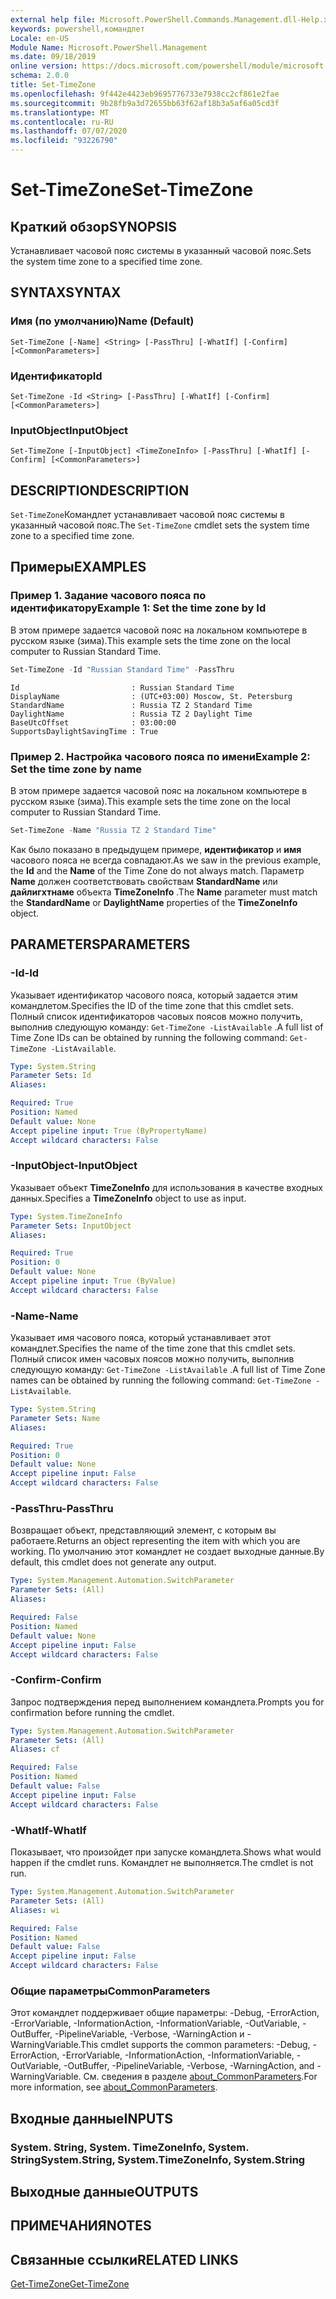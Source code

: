 ```yaml
---
external help file: Microsoft.PowerShell.Commands.Management.dll-Help.xml
keywords: powershell,командлет
Locale: en-US
Module Name: Microsoft.PowerShell.Management
ms.date: 09/18/2019
online version: https://docs.microsoft.com/powershell/module/microsoft.powershell.management/set-timezone?view=powershell-6&WT.mc_id=ps-gethelp
schema: 2.0.0
title: Set-TimeZone
ms.openlocfilehash: 9f442e4423eb9695776733e7938cc2cf861e2fae
ms.sourcegitcommit: 9b28fb9a3d72655bb63f62af18b3a5af6a05cd3f
ms.translationtype: MT
ms.contentlocale: ru-RU
ms.lasthandoff: 07/07/2020
ms.locfileid: "93226790"
---
```

# <span data-ttu-id="5efc0-103">Set-TimeZone</span><span class="sxs-lookup"><span data-stu-id="5efc0-103">Set-TimeZone</span></span>

## <span data-ttu-id="5efc0-104">Краткий обзор</span><span class="sxs-lookup"><span data-stu-id="5efc0-104">SYNOPSIS</span></span>
<span data-ttu-id="5efc0-105">Устанавливает часовой пояс системы в указанный часовой пояс.</span><span class="sxs-lookup"><span data-stu-id="5efc0-105">Sets the system time zone to a specified time zone.</span></span>

## <span data-ttu-id="5efc0-106">SYNTAX</span><span class="sxs-lookup"><span data-stu-id="5efc0-106">SYNTAX</span></span>

### <span data-ttu-id="5efc0-107">Имя (по умолчанию)</span><span class="sxs-lookup"><span data-stu-id="5efc0-107">Name (Default)</span></span>

```
Set-TimeZone [-Name] <String> [-PassThru] [-WhatIf] [-Confirm] [<CommonParameters>]
```

### <span data-ttu-id="5efc0-108">Идентификатор</span><span class="sxs-lookup"><span data-stu-id="5efc0-108">Id</span></span>

```
Set-TimeZone -Id <String> [-PassThru] [-WhatIf] [-Confirm] [<CommonParameters>]
```

### <span data-ttu-id="5efc0-109">InputObject</span><span class="sxs-lookup"><span data-stu-id="5efc0-109">InputObject</span></span>

```
Set-TimeZone [-InputObject] <TimeZoneInfo> [-PassThru] [-WhatIf] [-Confirm] [<CommonParameters>]
```

## <span data-ttu-id="5efc0-110">DESCRIPTION</span><span class="sxs-lookup"><span data-stu-id="5efc0-110">DESCRIPTION</span></span>

<span data-ttu-id="5efc0-111">`Set-TimeZone`Командлет устанавливает часовой пояс системы в указанный часовой пояс.</span><span class="sxs-lookup"><span data-stu-id="5efc0-111">The `Set-TimeZone` cmdlet sets the system time zone to a specified time zone.</span></span>

## <span data-ttu-id="5efc0-112">Примеры</span><span class="sxs-lookup"><span data-stu-id="5efc0-112">EXAMPLES</span></span>

### <span data-ttu-id="5efc0-113">Пример 1. Задание часового пояса по идентификатору</span><span class="sxs-lookup"><span data-stu-id="5efc0-113">Example 1: Set the time zone by Id</span></span>

<span data-ttu-id="5efc0-114">В этом примере задается часовой пояс на локальном компьютере в русском языке (зима).</span><span class="sxs-lookup"><span data-stu-id="5efc0-114">This example sets the time zone on the local computer to Russian Standard Time.</span></span>

```powershell
Set-TimeZone -Id "Russian Standard Time" -PassThru
```

```Output
Id                         : Russian Standard Time
DisplayName                : (UTC+03:00) Moscow, St. Petersburg
StandardName               : Russia TZ 2 Standard Time
DaylightName               : Russia TZ 2 Daylight Time
BaseUtcOffset              : 03:00:00
SupportsDaylightSavingTime : True
```

### <span data-ttu-id="5efc0-115">Пример 2. Настройка часового пояса по имени</span><span class="sxs-lookup"><span data-stu-id="5efc0-115">Example 2: Set the time zone by name</span></span>

<span data-ttu-id="5efc0-116">В этом примере задается часовой пояс на локальном компьютере в русском языке (зима).</span><span class="sxs-lookup"><span data-stu-id="5efc0-116">This example sets the time zone on the local computer to Russian Standard Time.</span></span>

```powershell
Set-TimeZone -Name "Russia TZ 2 Standard Time"
```

<span data-ttu-id="5efc0-117">Как было показано в предыдущем примере, **идентификатор** и **имя** часового пояса не всегда совпадают.</span><span class="sxs-lookup"><span data-stu-id="5efc0-117">As we saw in the previous example, the **Id** and the **Name** of the Time Zone do not always match.</span></span>
<span data-ttu-id="5efc0-118">Параметр **Name** должен соответствовать свойствам **StandardName** или **дайлигхтнаме** объекта **TimeZoneInfo** .</span><span class="sxs-lookup"><span data-stu-id="5efc0-118">The **Name** parameter must match the **StandardName** or **DaylightName** properties of the **TimeZoneInfo** object.</span></span>

## <span data-ttu-id="5efc0-119">PARAMETERS</span><span class="sxs-lookup"><span data-stu-id="5efc0-119">PARAMETERS</span></span>

### <span data-ttu-id="5efc0-120">-Id</span><span class="sxs-lookup"><span data-stu-id="5efc0-120">-Id</span></span>

<span data-ttu-id="5efc0-121">Указывает идентификатор часового пояса, который задается этим командлетом.</span><span class="sxs-lookup"><span data-stu-id="5efc0-121">Specifies the ID of the time zone that this cmdlet sets.</span></span> <span data-ttu-id="5efc0-122">Полный список идентификаторов часовых поясов можно получить, выполнив следующую команду: `Get-TimeZone -ListAvailable` .</span><span class="sxs-lookup"><span data-stu-id="5efc0-122">A full list of Time Zone IDs can be obtained by running the following command: `Get-TimeZone -ListAvailable`.</span></span>

```yaml
Type: System.String
Parameter Sets: Id
Aliases:

Required: True
Position: Named
Default value: None
Accept pipeline input: True (ByPropertyName)
Accept wildcard characters: False
```

### <span data-ttu-id="5efc0-123">-InputObject</span><span class="sxs-lookup"><span data-stu-id="5efc0-123">-InputObject</span></span>

<span data-ttu-id="5efc0-124">Указывает объект **TimeZoneInfo** для использования в качестве входных данных.</span><span class="sxs-lookup"><span data-stu-id="5efc0-124">Specifies a **TimeZoneInfo** object to use as input.</span></span>

```yaml
Type: System.TimeZoneInfo
Parameter Sets: InputObject
Aliases:

Required: True
Position: 0
Default value: None
Accept pipeline input: True (ByValue)
Accept wildcard characters: False
```

### <span data-ttu-id="5efc0-125">-Name</span><span class="sxs-lookup"><span data-stu-id="5efc0-125">-Name</span></span>

<span data-ttu-id="5efc0-126">Указывает имя часового пояса, который устанавливает этот командлет.</span><span class="sxs-lookup"><span data-stu-id="5efc0-126">Specifies the name of the time zone that this cmdlet sets.</span></span> <span data-ttu-id="5efc0-127">Полный список имен часовых поясов можно получить, выполнив следующую команду: `Get-TimeZone -ListAvailable` .</span><span class="sxs-lookup"><span data-stu-id="5efc0-127">A full list of Time Zone names can be obtained by running the following command: `Get-TimeZone -ListAvailable`.</span></span>

```yaml
Type: System.String
Parameter Sets: Name
Aliases:

Required: True
Position: 0
Default value: None
Accept pipeline input: False
Accept wildcard characters: False
```

### <span data-ttu-id="5efc0-128">-PassThru</span><span class="sxs-lookup"><span data-stu-id="5efc0-128">-PassThru</span></span>

<span data-ttu-id="5efc0-129">Возвращает объект, представляющий элемент, с которым вы работаете.</span><span class="sxs-lookup"><span data-stu-id="5efc0-129">Returns an object representing the item with which you are working.</span></span> <span data-ttu-id="5efc0-130">По умолчанию этот командлет не создает выходные данные.</span><span class="sxs-lookup"><span data-stu-id="5efc0-130">By default, this cmdlet does not generate any output.</span></span>

```yaml
Type: System.Management.Automation.SwitchParameter
Parameter Sets: (All)
Aliases:

Required: False
Position: Named
Default value: None
Accept pipeline input: False
Accept wildcard characters: False
```

### <span data-ttu-id="5efc0-131">-Confirm</span><span class="sxs-lookup"><span data-stu-id="5efc0-131">-Confirm</span></span>

<span data-ttu-id="5efc0-132">Запрос подтверждения перед выполнением командлета.</span><span class="sxs-lookup"><span data-stu-id="5efc0-132">Prompts you for confirmation before running the cmdlet.</span></span>

```yaml
Type: System.Management.Automation.SwitchParameter
Parameter Sets: (All)
Aliases: cf

Required: False
Position: Named
Default value: False
Accept pipeline input: False
Accept wildcard characters: False
```

### <span data-ttu-id="5efc0-133">-WhatIf</span><span class="sxs-lookup"><span data-stu-id="5efc0-133">-WhatIf</span></span>

<span data-ttu-id="5efc0-134">Показывает, что произойдет при запуске командлета.</span><span class="sxs-lookup"><span data-stu-id="5efc0-134">Shows what would happen if the cmdlet runs.</span></span> <span data-ttu-id="5efc0-135">Командлет не выполняется.</span><span class="sxs-lookup"><span data-stu-id="5efc0-135">The cmdlet is not run.</span></span>

```yaml
Type: System.Management.Automation.SwitchParameter
Parameter Sets: (All)
Aliases: wi

Required: False
Position: Named
Default value: False
Accept pipeline input: False
Accept wildcard characters: False
```

### <span data-ttu-id="5efc0-136">Общие параметры</span><span class="sxs-lookup"><span data-stu-id="5efc0-136">CommonParameters</span></span>

<span data-ttu-id="5efc0-137">Этот командлет поддерживает общие параметры: -Debug, -ErrorAction, -ErrorVariable, -InformationAction, -InformationVariable, -OutVariable, -OutBuffer, -PipelineVariable, -Verbose, -WarningAction и -WarningVariable.</span><span class="sxs-lookup"><span data-stu-id="5efc0-137">This cmdlet supports the common parameters: -Debug, -ErrorAction, -ErrorVariable, -InformationAction, -InformationVariable, -OutVariable, -OutBuffer, -PipelineVariable, -Verbose, -WarningAction, and -WarningVariable.</span></span> <span data-ttu-id="5efc0-138">См. сведения в разделе [about_CommonParameters](https://go.microsoft.com/fwlink/?LinkID=113216).</span><span class="sxs-lookup"><span data-stu-id="5efc0-138">For more information, see [about_CommonParameters](https://go.microsoft.com/fwlink/?LinkID=113216).</span></span>

## <span data-ttu-id="5efc0-139">Входные данные</span><span class="sxs-lookup"><span data-stu-id="5efc0-139">INPUTS</span></span>

### <span data-ttu-id="5efc0-140">System. String, System. TimeZoneInfo, System. String</span><span class="sxs-lookup"><span data-stu-id="5efc0-140">System.String, System.TimeZoneInfo, System.String</span></span>

## <span data-ttu-id="5efc0-141">Выходные данные</span><span class="sxs-lookup"><span data-stu-id="5efc0-141">OUTPUTS</span></span>

## <span data-ttu-id="5efc0-142">ПРИМЕЧАНИЯ</span><span class="sxs-lookup"><span data-stu-id="5efc0-142">NOTES</span></span>

## <span data-ttu-id="5efc0-143">Связанные ссылки</span><span class="sxs-lookup"><span data-stu-id="5efc0-143">RELATED LINKS</span></span>

[<span data-ttu-id="5efc0-144">Get-TimeZone</span><span class="sxs-lookup"><span data-stu-id="5efc0-144">Get-TimeZone</span></span>](Get-TimeZone.md)
